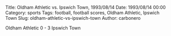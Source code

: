 Title: Oldham Athletic vs. Ipswich Town, 1993/08/14
Date: 1993/08/14 00:00
Category: sports
Tags: football, football scores, Oldham Athletic, Ipswich Town
Slug: oldham-athletic-vs-ipswich-town
Author: carbonero


Oldham Athletic 0 - 3 Ipswich Town
